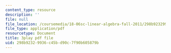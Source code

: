 ```yaml
---
content_type: resource
description: ''
file: null
file_location: /coursemedia/18-06sc-linear-algebra-fall-2011/298b92329936c45bd90c7f90b605879b_HgC1l_6ySkc.pdf
file_type: application/pdf
resourcetype: Document
title: 3play pdf file
uid: 298b9232-9936-c45b-d90c-7f90b605879b
---
```

